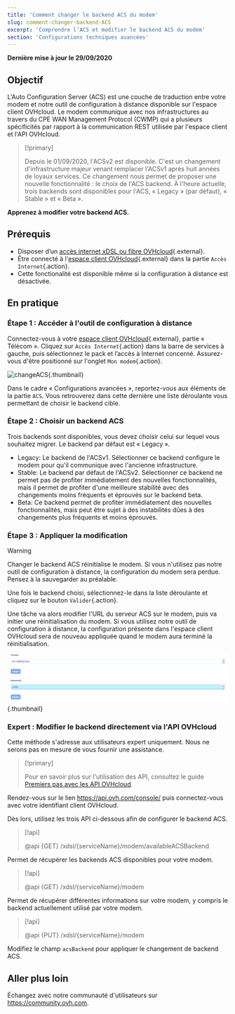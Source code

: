 ```yaml
---
title: 'Comment changer le backend ACS du modem'
slug: comment-changer-backend-ACS
excerpt: 'Comprendre l’ACS et modifier le backend ACS du modem'
section: 'Configurations techniques avancées'
---
```


**Dernière mise à jour le 29/09/2020**

## Objectif

L'Auto Configuration Server (ACS) est une couche de traduction entre votre modem et notre outil de configuration à distance disponible sur l'espace client OVHcloud. Le modem communique avec nos infrastructures au travers du CPE WAN Management Protocol (CWMP) qui a plusieurs spécificités par rapport à la communication REST utilisée par l'espace client et l'API OVHcloud.

> [!primary]
>
> Depuis le 01/09/2020, l'ACSv2 est disponible. C'est un changement d'infrastructure majeur venant remplacer l'ACSv1 après huit années de loyaux services. Ce changement nous permet de proposer une nouvelle fonctionnalité : le choix de l'ACS backend. À l'heure actuelle, trois backends sont disponibles pour l'ACS, « Legacy » (par défaut), « Stable » et « Beta ».
>

**Apprenez à modifier votre backend ACS.**

## Prérequis

- Disposer d’un [accès internet xDSL ou fibre OVHcloud](https://www.ovhtelecom.fr/offre-internet/){.external}.
- Être connecté à l'[espace client OVHcloud](https://www.ovhtelecom.fr/manager/#/){.external} dans la partie `Accès Internet`{.action}.
- Cette fonctionalité est disponible même si la configuration à distance est désactivée.

## En pratique

### Étape 1 : Accéder à l'outil de configuration à distance

Connectez-vous à votre [espace client OVHcloud](https://www.ovhtelecom.fr/manager/#/){.external}, partie « Télécom ». Cliquez sur `Accès Internet`{.action} dans la barre de services à gauche, puis sélectionnez le pack et l’accès à Internet concerné. Assurez-vous d'être positionné sur l'onglet `Mon modem`{.action}.

![changeACS](images/changeACS-step1.png){.thumbnail}

Dans le cadre « Configurations avancées », reportez-vous aux éléments de la partie `ACS`. Vous retrouverez dans cette dernière une liste déroulante vous permettant de choisir le backend cible.

### Étape 2 : Choisir un backend ACS

Trois backends sont disponibles, vous devez choisir celui sur lequel vous souhaitez migrer. Le backend par défaut est « Legacy ».

- Legacy: Le backend de l'ACSv1. Sélectionner ce backend configure le modem pour qu'il communique avec l'ancienne infrastructure.
- Stable: Le backend par défaut de l'ACSv2. Sélectionner ce backend ne permet pas de profiter immédiatement des nouvelles fonctionnalités, mais il permet de profiter d'une meilleure stabilité avec des changements moins fréquents et éprouvés sur le backend beta.
- Beta: Ce backend permet de profiter immédiatement des nouvelles fonctionnalités, mais peut être sujet à des instabilités dûes à des changements plus fréquents et moins éprouvés.

### Étape 3 : Appliquer la modification

> [!warning]
>
> Changer le backend ACS réinitialise le modem. Si vous n'utilisez pas notre outil de configuration à distance, la configuration du modem sera perdue. Pensez à la sauvegarder au préalable.
>

Une fois le backend choisi, sélectionnez-le dans la liste déroulante et cliquez sur le bouton `Valider`{.action}.

Une tâche va alors modifier l'URL du serveur ACS sur le modem, puis va initier une réinitialisation du modem. Si vous utilisez notre outil de configuration à distance, la configuration présente dans l'espace client OVHcloud sera de nouveau appliquée quand le modem aura terminé la réinitialisation.

![changeACS](images/changeACS-step2.png){.thumbnail}

### Expert : Modifier le backend directement via l'API OVHcloud

Cette méthode s'adresse aux utilisateurs expert uniquement. Nous ne serons pas en mesure de vous fournir une assistance.

> [!primary]
>
> Pour en savoir plus sur l'utilisation des API, consultez le guide [Premiers pas avec les API OVHcloud](../../api/api-premiers-pas/).
>

Rendez-vous sur le lien <https://api.ovh.com/console/> puis connectez-vous avec votre identifiant client OVHcloud. 

Dès lors, utilisez les trois API ci-dessous afin de configurer le backend ACS.

> [!api]
>
> @api {GET} /xdsl/{serviceName}/modem/availableACSBackend
>

Permet de récupérer les backends ACS disponibles pour votre modem.

> [!api]
>
> @api {GET} /xdsl/{serviceName}/modem
>

Permet de récupérer différentes informations sur votre modem, y compris le backend actuellement utilisé par votre modem.

> [!api]
>
> @api {PUT} /xdsl/{serviceName}/modem
>

Modifiez le champ `acsBackend` pour appliquer le changement de backend ACS.

## Aller plus loin

Échangez avec notre communauté d'utilisateurs sur <https://community.ovh.com>.
